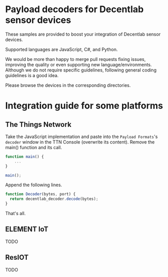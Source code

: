 # Payload decoders for Decentlab sensor devices

These samples are provided to boost your integration of Decentlab sensor devices.

Supported languages are JavaScript, C#, and Python.

We would be more than happy to merge pull requests fixing issues, improving the quality or even supporting new language/environments. Although we do not require specific guidelines, following general coding guidelines is a good idea.

Please browse the devices in the corresponding directories.

# Integration guide for some platforms

## The Things Network

Take the JavaScript implementation and paste into the `Payload Formats`'s `decoder` window in the TTN Console (overwrite its content). Remove the main() function and its call.
```js
function main() {
    ...
}

main();
```

Append the following lines.
```js
function Decoder(bytes, port) {
  return decentlab_decoder.decode(bytes);
}
```

That's all.

## ELEMENT IoT
TODO

## ResIOT
TODO